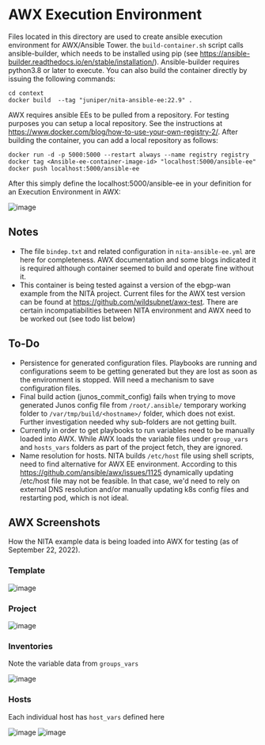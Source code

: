 <H1> AWX Execution Environment </H1>

Files located in this directory are used to create ansible execution environment for AWX/Ansible Tower. the ```build-container.sh``` script calls ansible-builder, which needs to be installed using pip (see https://ansible-builder.readthedocs.io/en/stable/installation/). Ansible-builder requires python3.8 or later to execute. You can also build the container directly by issuing the following commands:

```
cd context
docker build  --tag "juniper/nita-ansible-ee:22.9" .
```

AWX requires ansible EEs to be pulled from a repository. For testing purposes you can setup a local repository. See the instructions at https://www.docker.com/blog/how-to-use-your-own-registry-2/. After building the container, you can add a local repository as follows:

```
docker run -d -p 5000:5000 --restart always --name registry registry
docker tag <Ansible-ee-container-image-id> "localhost:5000/ansible-ee"
docker push localhost:5000/ansible-ee
```

After this simply define the localhost:5000/ansible-ee in your definition for an Execution Environment in AWX:

![image](https://user-images.githubusercontent.com/6110061/187557638-8b0e00bf-9cfc-4f53-9ef3-c97e7fdf0ad0.png)

<H2> Notes </H2>

+ The file ``bindep.txt`` and related configuration in ``nita-ansible-ee.yml`` are here for completeness. AWX documentation and some blogs indicated it is required although container seemed to build and operate fine without it.
+ This container is being tested against a version of the ebgp-wan example from the NITA project. Current files for the AWX test version can be found at  https://github.com/wildsubnet/awx-test. There are certain incompatiabilities between NITA environment and AWX need to be worked out (see todo list below)

## To-Do

* Persistence for generated configuration files. Playbooks are running and configurations seem to be getting generated but they are lost as soon as the environment is stopped. Will need a mechanism to save configuration files.
* Final build action (junos_commit_config) fails when trying to move generated Junos config file from ``/root/.ansible/`` temporary working folder to ``/var/tmp/build/<hostname>/`` folder, which does not exist. Further investigation needed why sub-folders are not getting built. 
* Currently in order to get playbooks to run variables need to be manually loaded into AWX. While AWX loads the variable files under ``group_vars`` and ``hosts_vars`` folders as part of the project fetch, they are ignored. 
* Name resolution for hosts. NITA builds ``/etc/host`` file using shell scripts, need to find alternative for AWX EE environment. According to this https://github.com/ansible/awx/issues/1125 dynamically updating /etc/host file may not be feasible. In that case, we'd need to rely on external DNS resolution and/or manually updating k8s config files and restarting pod, which is not ideal. 



## AWX Screenshots

How the NITA example data is being loaded into AWX for testing (as of September 22, 2022).

### Template
![image](https://user-images.githubusercontent.com/6110061/191846632-018f1318-fa5a-4c45-99ee-7c4989afa1d6.png)

### Project

![image](https://user-images.githubusercontent.com/6110061/191846831-1f8644e1-96e2-496d-b77e-5a127d46ea61.png)

### Inventories

Note the variable data from ``groups_vars``

![image](https://user-images.githubusercontent.com/6110061/191847011-f2759976-4ef9-4eb4-ab93-0b4fbbb51673.png)

### Hosts

Each individual host has ``host_vars`` defined here 

![image](https://user-images.githubusercontent.com/6110061/191847136-9caa10a3-8e34-4c23-8c3b-60f88502c7cd.png)
![image](https://user-images.githubusercontent.com/6110061/191847262-1cefe0fa-5960-4513-8c06-a37247fa4aa3.png)




